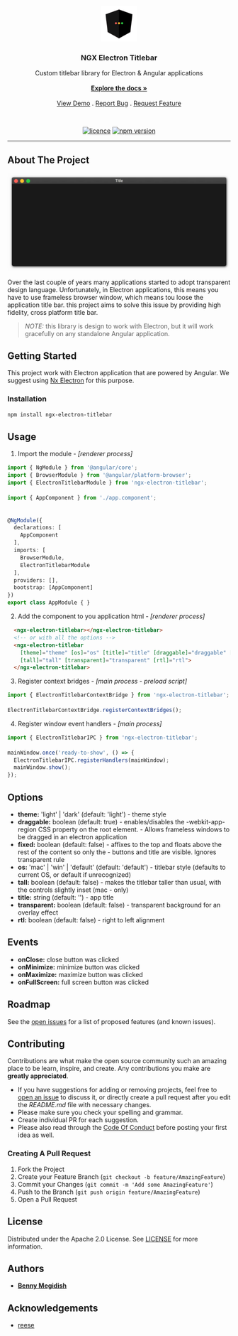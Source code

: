 <br/>
<p align="center">
  <a href="https://github.com/bennymeg/ngx-electron-titlebar">
    <img src="https://raw.githubusercontent.com/bennymeg/ngx-electron-titlebar/master/images/logo.png" alt="Logo" width="80" height="80">
  </a>

  <h3 align="center">NGX Electron Titlebar</h3>

  <p align="center">
    Custom titlebar library for Electron & Angular applications
    <br/>
    <br/>
    <a href="https://github.com/bennymeg/ngx-electron-titlebar"><strong>Explore the docs »</strong></a>
    <br/>
    <br/>
    <a href="https://bennymeg.github.io/ngx-electron-titlebar/">View Demo</a>
    .
    <a href="https://github.com/bennymeg/ngx-electron-titlebar/issues">Report Bug</a>
    .
    <a href="https://github.com/bennymeg/ngx-electron-titlebar/issues">Request Feature</a>
  </p>

  <br/>

  <div align="center">

  [![licence](https://img.shields.io/github/license/bennymeg/ngx-electron-titlebar.svg)](https://github.com/bennymeg/ngx-electron-titlebar/blob/master/LICENSE)
  [![npm version](https://img.shields.io/npm/v/ngx-electron-titlebar.svg)](https://www.npmjs.com/package/ngx-electron-titlebar)
  
  </div>
</p>

<hr>

## About The Project

![Screen Shot](https://raw.githubusercontent.com/bennymeg/ngx-electron-titlebar/master/images/screenshot.png)

Over the last couple of years many applications started to adopt transparent design language. Unfortunately, in Electron applications, this means you have to use frameless browser window, which means tou loose the application title bar. this project aims to solve this issue by providing high fidelity, cross platform title bar.

> _NOTE:_ this library is design to work with Electron, but it will work gracefully on any standalone Angular application.

## Getting Started

This project work with Electron application that are powered by Angular. We suggest using [Nx Electron](https://github.com/bennymeg/nx-electron) for this purpose.

### Installation

```sh
npm install ngx-electron-titlebar
```

## Usage

1. Import the module - _[renderer process]_
```ts
import { NgModule } from '@angular/core';
import { BrowserModule } from '@angular/platform-browser';
import { ElectronTitlebarModule } from 'ngx-electron-titlebar';

import { AppComponent } from './app.component';


@NgModule({
  declarations: [
    AppComponent
  ],
  imports: [
    BrowserModule,
    ElectronTitlebarModule
  ],
  providers: [],
  bootstrap: [AppComponent]
})
export class AppModule { }
```

2. Add the component to you application html - _[renderer process]_
```html
  <ngx-electron-titlebar></ngx-electron-titlebar>
  <!-- or with all the options -->
  <ngx-electron-titlebar 
    [theme]="theme" [os]="os" [title]="title" [draggable]="draggable" [fixed]="fixed"
    [tall]="tall" [transparent]="transparent" [rtl]="rtl">
  </ngx-electron-titlebar>
```

3. Register context bridges - _[main process - preload script]_
```ts
import { ElectronTitlebarContextBridge } from 'ngx-electron-titlebar';

ElectronTitlebarContextBridge.registerContextBridges();
```

4. Register window event handlers - _[main process]_
```ts
import { ElectronTitlebarIPC } from 'ngx-electron-titlebar';

mainWindow.once('ready-to-show', () => {
  ElectronTitlebarIPC.registerHandlers(mainWindow);
  mainWindow.show();
});
```

## Options
- **theme:** 'light' | 'dark' (default: 'light')  -  theme style
- **draggable:** boolean (default: true)        -  enables/disables the -webkit-app-region CSS property on the root element. - Allows frameless windows to be dragged in an electron application
- **fixed:** boolean (default: false)            -  affixes to the top and floats above the rest of the content so only the - buttons and title are visible. Ignores transparent rule
- **os:** 'mac' | 'win' | 'default' (default: 'default')  -  titlebar style (defaults to current OS, or default if unrecognized)
- **tall:** boolean (default: false)             -  makes the titlebar taller than usual, with the controls slightly inset (mac - only)
- **title:** string (default: '')           -  app title
- **transparent:** boolean (default: false)     -  transparent background for an overlay effect
- **rtl:** boolean (default: false)              -  right to left alignment

## Events
- **onClose:** close button was clicked
- **onMinimize:** minimize button was clicked
- **onMaximize:** maximize button was clicked
- **onFullScreen:** full screen button was clicked


## Roadmap

See the [open issues](https://github.com/bennymeg/ngx-electron-titlebar/issues) for a list of proposed features (and known issues).

## Contributing

Contributions are what make the open source community such an amazing place to be learn, inspire, and create. Any contributions you make are **greatly appreciated**.
* If you have suggestions for adding or removing projects, feel free to [open an issue](https://github.com/bennymeg/ngx-electron-titlebar/issues/new) to discuss it, or directly create a pull request after you edit the *README.md* file with necessary changes.
* Please make sure you check your spelling and grammar.
* Create individual PR for each suggestion.
* Please also read through the [Code Of Conduct](https://github.com/bennymeg/ngx-electron-titlebar/blob/master/CODE_OF_CONDUCT.md) before posting your first idea as well.

### Creating A Pull Request

1. Fork the Project
2. Create your Feature Branch (`git checkout -b feature/AmazingFeature`)
3. Commit your Changes (`git commit -m 'Add some AmazingFeature'`)
4. Push to the Branch (`git push origin feature/AmazingFeature`)
5. Open a Pull Request

## License

Distributed under the Apache 2.0 License. See [LICENSE](https://github.com/bennymeg/ngx-electron-titlebar/blob/master/LICENSE.md) for more information.

## Authors

* **[Benny Megidish](https://github.com/bennymeg/)**

## Acknowledgements

* [reese](https://gitlab.com/katacarbix)
